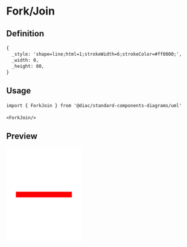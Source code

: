 # Fork/Join

## Definition

```
{
  _style: 'shape=line;html=1;strokeWidth=6;strokeColor=#ff0000;',
  _width: 0,
  _height: 80,
}
```

## Usage

```
import { ForkJoin } from '@diac/standard-components-diagrams/uml'

<ForkJoin/>
```

## Preview

<img src="./fork-join.png" width="200"/>

